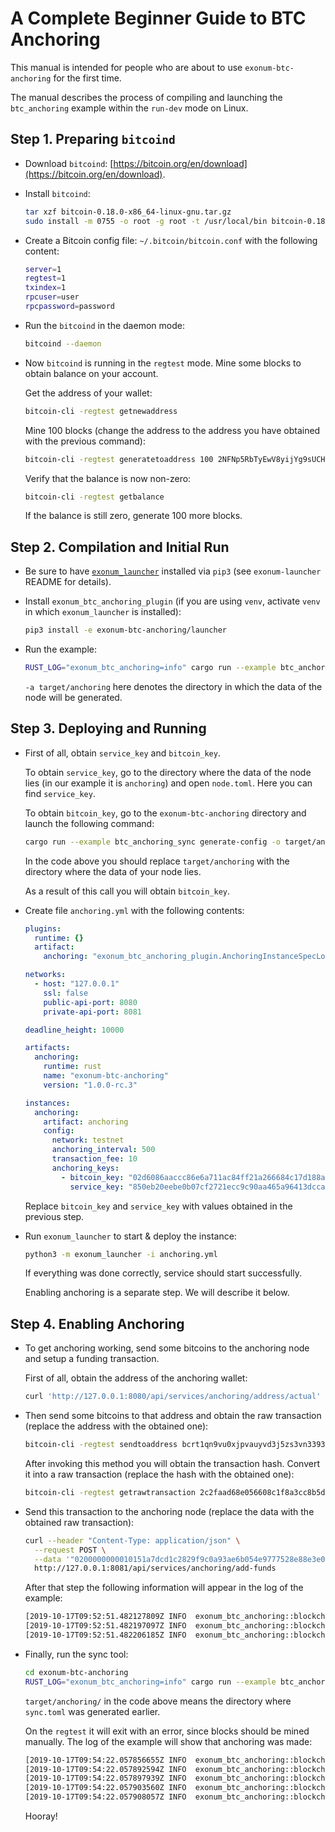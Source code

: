 # A Complete Beginner Guide to BTC Anchoring

This manual is intended for people who are about to use `exonum-btc-anchoring` for the first time.

The manual describes the process of compiling and launching the `btc_anchoring` example within the
`run-dev` mode on Linux.

## Step 1. Preparing `bitcoind`

- Download `bitcoind`: [https://bitcoin.org/en/download](https://bitcoin.org/en/download).
- Install `bitcoind`:

    ```sh
    tar xzf bitcoin-0.18.0-x86_64-linux-gnu.tar.gz
    sudo install -m 0755 -o root -g root -t /usr/local/bin bitcoin-0.18.0/bin/*
    ```

- Create a Bitcoin config file: `~/.bitcoin/bitcoin.conf` with the following content:

    ```sh
    server=1
    regtest=1
    txindex=1
    rpcuser=user
    rpcpassword=password
    ```

- Run the `bitcoind` in the daemon mode:

    ```sh
    bitcoind --daemon
    ```

- Now `bitcoind` is running in the `regtest` mode. Mine some blocks to obtain balance on
your account.

    Get the address of your wallet:

    ```sh
    bitcoin-cli -regtest getnewaddress
    ```

    Mine 100 blocks (change the address to the address you have obtained with the previous command):

    ```sh
    bitcoin-cli -regtest generatetoaddress 100 2NFNp5RbTyEwV8yijYg9sUCHsVApiqov8DA
    ```

    Verify that the balance is now non-zero:

    ```sh
    bitcoin-cli -regtest getbalance
    ```

    If the balance is still zero, generate 100 more blocks.

## Step 2. Compilation and Initial Run

- Be sure to have [`exonum_launcher`](https://github.com/exonum/exonum-launcher)
installed via `pip3` (see `exonum-launcher` README for details).
- Install `exonum_btc_anchoring_plugin`
    (if you are using `venv`, activate `venv` in which `exonum_launcher` is installed):

    ```sh
    pip3 install -e exonum-btc-anchoring/launcher
    ```

- Run the example:

    ```sh
    RUST_LOG="exonum_btc_anchoring=info" cargo run --example btc_anchoring run-dev -a target/anchoring
    ```

    `-a target/anchoring` here denotes the directory in which the data of the node will be generated.

## Step 3. Deploying and Running

- First of all, obtain `service_key` and `bitcoin_key`.

    To obtain `service_key`, go to the directory where the data of the node lies
    (in our example it is `anchoring`) and open `node.toml`.
    Here you can find `service_key`.

    To obtain `bitcoin_key`, go to the `exonum-btc-anchoring` directory and launch the following command:

    ```sh
    cargo run --example btc_anchoring_sync generate-config -o target/anchoring/sync.toml --bitcoin-rpc-host http://localhost:18332 --bitcoin-rpc-user user --bitcoin-rpc-password password
    ```

    In the code above you should replace `target/anchoring` with the directory where the data of
    your node lies.

    As a result of this call you will obtain `bitcoin_key`.
- Create file `anchoring.yml` with the following contents:

    ```yaml
    plugins:
      runtime: {}
      artifact:
        anchoring: "exonum_btc_anchoring_plugin.AnchoringInstanceSpecLoader"

    networks:
      - host: "127.0.0.1"
        ssl: false
        public-api-port: 8080
        private-api-port: 8081

    deadline_height: 10000

    artifacts:
      anchoring:
        runtime: rust
        name: "exonum-btc-anchoring"
        version: "1.0.0-rc.3"

    instances:
      anchoring:
        artifact: anchoring
        config:
          network: testnet
          anchoring_interval: 500
          transaction_fee: 10
          anchoring_keys:
            - bitcoin_key: "02d6086aaccc86e6a711ac84ff21a266684c17d188aa7c4eeab0c0f12133308584"
              service_key: "850eb20eebe0b07cf2721ecc9c90aa465a96413dccafad11045a9cb8abf04ed0"
    ```

    Replace `bitcoin_key` and `service_key` with values obtained in the previous step.
- Run `exonum_launcher` to start & deploy the instance:

    ```sh
    python3 -m exonum_launcher -i anchoring.yml
    ```

    If everything was done correctly, service should start successfully.

    Enabling anchoring is a separate step. We will describe it below.

## Step 4. Enabling Anchoring

- To get anchoring working, send some bitcoins to the anchoring node and
setup a funding transaction.

    First of all, obtain the address of the anchoring wallet:

    ```sh
    curl 'http://127.0.0.1:8080/api/services/anchoring/address/actual'
    ```

- Then send some bitcoins to that address and obtain the raw transaction
    (replace the address with the obtained one):

    ```sh
    bitcoin-cli -regtest sendtoaddress bcrt1qn9vu0xjpvauyvd3j5zs3vn3393vh8pjahj06qwxxnly7ttm3u09qhpexa8 200.00
    ```

    After invoking this method you will obtain the transaction hash. Convert it into a raw transaction
    (replace the hash with the obtained one):

    ```sh
    bitcoin-cli -regtest getrawtransaction 2c2faad68e056608c1f8a3cc8b5da0ca8f8846c42bc5e7152bff786882342b76
    ```

- Send this transaction to the anchoring node (replace the data with the obtained raw transaction):

    ```sh
    curl --header "Content-Type: application/json" \
      --request POST \
      --data '"0200000000010151a7dcd1c2829f9c0a93ae6b054e9777528e88e3e0403c4313cf8cf41b27d1730000000000feffffff0240420f0000000000220020f86c30b7ec3496572220f40b21096b74dc5182942b8811d1bb0b3ab21e52b1337007360000000000160014e16cbf1202193f7de0eb058e0dc2b57cbc63d4040247304402203e23349dcda80acc85e94ada52269baf09624afeb794b696fb53f0f37d130f850220599eaa9bb50d5e14269228f4f5d63826d5554275877b5ffd77eca3cd3b1c408e012102604e1c50f8bdaec165e0bc7b81e608709f510c5bf4b18b6aefaf3996317fd9cf77641900"' \
      http://127.0.0.1:8081/api/services/anchoring/add-funds
    ```

    After that step the following information will appear in the log of the example:

    ```sh
    [2019-10-17T09:52:51.482127809Z INFO  exonum_btc_anchoring::blockchain::transactions] ====== ADD_FUNDS ======
    [2019-10-17T09:52:51.482197097Z INFO  exonum_btc_anchoring::blockchain::transactions] txid: 4b252989ed7596bf08107b3a07a5225b3f42db9bd71868d64ca09bab7ebcce89
    [2019-10-17T09:52:51.482206185Z INFO  exonum_btc_anchoring::blockchain::transactions] balance: 20000000000
    ```

- Finally, run the sync tool:

    ```sh
    cd exonum-btc-anchoring
    RUST_LOG="exonum_btc_anchoring=info" cargo run --example btc_anchoring_sync run --config target/anchoring/sync.toml
    ```

    `target/anchoring/` in the code above means the directory where `sync.toml` was generated earlier.

    On the `regtest` it will exit with an error, since blocks should be mined manually.
    The log of the example will show that anchoring was made:

    ```sh
    [2019-10-17T09:54:22.057856655Z INFO  exonum_btc_anchoring::blockchain::transactions] ====== ANCHORING ======
    [2019-10-17T09:54:22.057892594Z INFO  exonum_btc_anchoring::blockchain::transactions] txid: 033f2d08720d7774e6a92cb6c6a9539d8bcf2a3ed0121555148cbd9cecb8cf0f
    [2019-10-17T09:54:22.057897939Z INFO  exonum_btc_anchoring::blockchain::transactions] height: 0
    [2019-10-17T09:54:22.057903560Z INFO  exonum_btc_anchoring::blockchain::transactions] hash: 10617dd0945cc9d0239b3f3cb36ac6fb0df7c23ff2dc0a6b0d0e8d372655c790
    [2019-10-17T09:54:22.057908057Z INFO  exonum_btc_anchoring::blockchain::transactions] balance: 19999998470
    ```

    Hooray!
